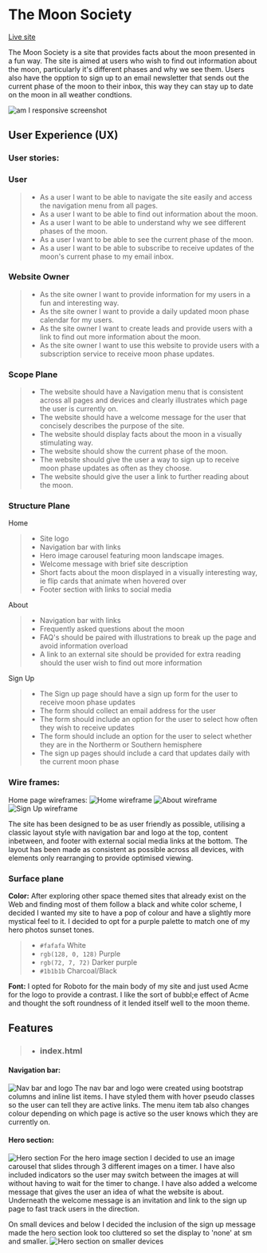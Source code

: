 # The Moon Society

[Live site](https://jahooli4.github.io/Moon/)

The Moon Society is a site that provides facts about the moon presented in a fun way. The site is aimed at users who wish to find out information about the moon, particularly it's different phases and why we see them. Users also have the opption to sign up to an email newsletter that sends out the current phase of the moon to their inbox, this way they can stay up to date on the moon in all weather condtions.

![am I responsive screenshot](assets/images/readme-images/readme:amiresponsive.png)

## User Experience (UX)

 ### **User stories:**

### User
  > - As a user I want to be able to navigate the site easily and access the navigation menu from all pages.
  > - As a user I want to be able to find out information about the moon.
  > - As a user I want to be able to understand why we see different phases of the moon.
  > - As a user I want to be able to see the current phase of the moon.
  > - As a user I want to be able to subscribe to receive updates of the moon's current phase to my email inbox.

### Website Owner
  > - As the site owner I want to provide information for my users in a fun and interesting way.
  > - As the site owner I want to provide a daily updated moon phase calendar for my users.
  > - As the site owner I want to create leads and provide users with a link to find out more information about the moon.
  > - As the site owner I want to use this website to provide users with a subscription service to receive moon phase updates.

### Scope Plane
  > - The website should have a Navigation menu that is consistent across all pages and devices and clearly illustrates which page the user is currently on.
  > - The website should have a welcome message for the user that concisely describes the purpose of the site.
  > - The website should display facts about the moon in a visually stimulating way.
  > - The website should show the current phase of the moon.
  > - The website should give the user a way to sign up to receive moon phase updates as often as they choose.
  > - The website should give the user a link to further reading about the moon.

### Structure Plane
Home
> - Site logo
> - Navigation bar with links
> - Hero image carousel featuring moon landscape images.
> - Welcome message with brief site description
> - Short facts about the moon displayed in a visually interesting way, ie flip cards that animate when hovered over
> - Footer section with links to social media

About
> - Navigation bar with links
> - Frequently asked questions about the moon
> - FAQ's should be paired with illustrations to break up the page and avoid information overload
> - A link to an external site should be provided for extra reading should the user wish to find out more information

Sign Up

> - The Sign up page should have a sign up form for the user to receive moon phase updates
> - The form should collect an email address for the user
> - The form should include an option for the user to select how often they wish to receive updates 
> - The form should include an option for the user to select whether they are in the Northerm or Southern hemisphere
> - The sign up pages should include a card that updates daily with the current moon phase

### Wire frames:
  Home page wireframes:
  ![Home wireframe](assets/images/readme-images/home-wireframe.png)
  ![About wireframe](assets/images/readme-images/about-wireframe.png)
  ![Sign Up wireframe](assets/images/readme-images/signup-wireframe.png)

The site has been designed to be as user friendly as possible, utilising a classic layout style with navigation bar and logo at the top, content inbetween, and footer with external social media links at the bottom. The layout has been made as consistent as possible across all devices, with elements only rearranging to provide optimised viewing.

  ### Surface plane

  **Color:**
  After exploring other space themed sites that already exist on the Web and finding most of them follow a black and white color scheme, I decided I wanted my site to have a pop of colour and have a slightly more mystical feel to it. I decided to opt for a purple palette to match one of my hero photos sunset tones.
  > - `#fafafa` White
  > - `rgb(128, 0, 128)` Purple
  > - `rgb(72, 7, 72)` Darker purple
  > - `#1b1b1b` Charcoal/Black

  **Font:**
  I opted for Roboto for the main body of my site and just used Acme for the logo to provide a contrast. I like the sort of bubbl;e effect of Acme and thought the soft roundness of it lended itself well to the moon theme.

  ## Features
>- ### index.html
#### Navigation bar: 

![Nav bar and logo](assets/images/readme-images/nav-bar-screenshot.png)
The nav bar and logo were created using bootstrap columns and inline list items. I have styled them with hover pseudo classes so the user can tell they are active links. The menu item tab also changes colour depending on which page is active so the user knows which they are currently on.

#### Hero section:

![Hero section](assets/images/readme-images/hero-section-screenshot.png)
For the hero image section I decided to use an image carousel that slides through 3 different images on a timer. I have also included indicators so the user may switch between the images at will without having to wait for the timer to change. I have also added a welcome message that gives the user an idea of what the website is about. Underneath the welcome message is an invitation and link to the sign up page to fast track users in the direction. 

On small devices and below I decided the inclusion of the sign up message made the hero section look too cluttered so set the display to 'none' at sm and smaller.
![Hero section on smaller devices](assets/images/readme-images/hero-section-mobile.png)













